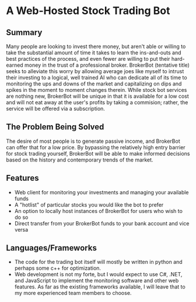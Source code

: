 # A Web-Hosted Stock Trading Bot

## Summary
Many people are looking to invest there money, but aren't able or willing to take the substantial amount of time it takes to learn the ins-and-outs and best practices of the process, and even fewer are willing to put their hard-earned money in the trust of a professional broker. BrokerBot (tentative title) seeks to alleviate this worry by allowing average joes like myself to intrust their investing to a logical, well trained AI who can dedicate all of its time to monitoring the ups and downs of the market and capitalizing on dips and spikes in the moment to moment changes therein. While stock bot services are nothing new, BrokerBot will be unique in that it is available for a low cost and will not eat away at the user's profits by taking a commision; rather, the service will be offered via a subscription.

## The Problem Being Solved
The desire of most people is to generate passive income, and BrokerBot can offer that for a low price. By bypassing the relatively high entry barrier for stock trading yourself, BrokerBot will be able to make informed decisions based on the history and contemporary trends of the market.

## Features
* Web client for monitoring your investments and managing your available funds
* A "hotlist" of particular stocks you would like the bot to prefer
* An option to locally host instances of BrokerBot for users who wish to do so
* Direct transfer from your BrokerBot funds to your bank account and vice versa

## Languages/Frameworks
* The code for the trading bot itself will mostly be written in python and perhaps some c++ for optimization.
* Web development is not my forte, but I would expect to use C#, .NET, and JavaScript to implement the monitoring software and other web features. As far as the existing frameworks available, I will leave that to my more experienced team members to choose.